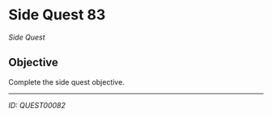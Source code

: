# Side Quest 83

*Side Quest*

## Objective
Complete the side quest objective.

---
*ID: QUEST00082*